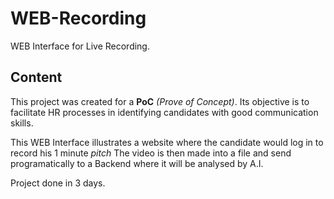 # WEB-Recording

WEB Interface for Live Recording.

## Content

This project was created for a **PoC** _(Prove of Concept)_.
Its objective is to facilitate HR processes in identifying candidates with good communication skills.

This WEB Interface illustrates a website where the candidate would log in to record his 1 minute _pitch_
The video is then made into a file and send programatically to a Backend where it will be analysed by A.I.

Project done in 3 days.
